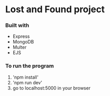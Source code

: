 # Lost and Found project

### Built with

- Express
- MongoDB
- Multer
- EJS

### To run the program

1. 'npm install'
2. 'npm run dev'
3. go to localhost:5000 in your browser
